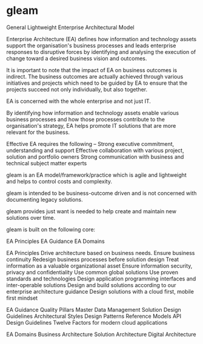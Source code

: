 # gleam
General Lightweight Enterprise Architectural Model

Enterprise Architecture (EA) defines how information and technology assets support the organisation's business processes and leads enterprise responses to disruptive forces by identifying and analysing the execution of change toward a desired business vision and outcomes.

It is important to note that the impact of EA on business outcomes is indirect. The business outcomes are actually achieved through various initiatives and projects which need to be guided by EA to ensure that the projects succeed not only individually, but also together.

EA is concerned with the whole enterprise and not just IT.

By identifying how information and technology assets enable various business processes and how those processes contribute to the organisation's strategy, EA helps promote IT solutions that are more relevant for the business.

Effective EA requires the following – 
Strong executive commitment, understanding and support
Effective collaboration with various project, solution and portfolio owners
Strong communication with business and technical subject matter experts

gleam is an EA model/framework/practice which is agile and lightweight and helps to control costs and complexity.

gleam is intended to be business-outcome driven and is not concerned with documenting legacy solutions.

gleam provides just want is needed to help create and maintain new solutions over time.

gleam is built on the following core:

EA Principles 
EA Guidance
EA Domains

EA Principles
Drive architecture based on business needs.
Ensure business continuity
Redesign business processes before solution design
Treat information as a valuable organizational asset
Ensure information security, privacy and confidentiality
Use common global solutions
Use proven standards and technologies
Design application programming interfaces and inter-operable solutions
Design and build solutions according to our enterprise architecture guidance
Design solutions with a cloud first, mobile first mindset

EA Guidance
Quality Pillars
Master Data Management
Solution Design Guidelines
Architectural Styles
Design Patterns
Reference Models
API Design Guidelines
Twelve Factors for modern cloud applications

EA Domains
Business Architecture
Solution Architecture
Digital Architecture



